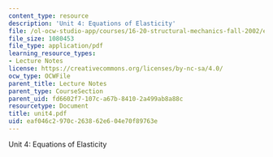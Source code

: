 ```yaml
---
content_type: resource
description: 'Unit 4: Equations of Elasticity'
file: /ol-ocw-studio-app/courses/16-20-structural-mechanics-fall-2002/eaf046c2970c263862e604e70f89763e_unit4.pdf
file_size: 1080453
file_type: application/pdf
learning_resource_types:
- Lecture Notes
license: https://creativecommons.org/licenses/by-nc-sa/4.0/
ocw_type: OCWFile
parent_title: Lecture Notes
parent_type: CourseSection
parent_uid: fd6602f7-107c-a67b-8410-2a499ab8a88c
resourcetype: Document
title: unit4.pdf
uid: eaf046c2-970c-2638-62e6-04e70f89763e
---
```

Unit 4: Equations of Elasticity